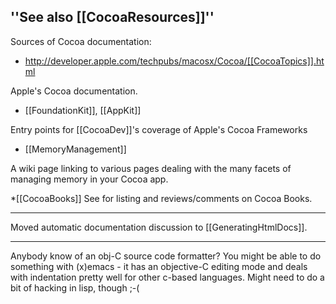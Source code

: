 ''See also [[CocoaResources]]''
----
Sources of Cocoa documentation:


* http://developer.apple.com/techpubs/macosx/Cocoa/[[CocoaTopics]].html

Apple's Cocoa documentation.

* [[FoundationKit]], [[AppKit]]

Entry points for [[CocoaDev]]'s coverage of Apple's Cocoa Frameworks 

* [[MemoryManagement]]

A wiki page linking to various pages dealing with the many facets of managing memory in your Cocoa app.

*[[CocoaBooks]]
See for listing and reviews/comments on Cocoa Books.





----

Moved automatic documentation discussion to [[GeneratingHtmlDocs]].

----

Anybody know of an obj-C source code formatter?  You might be able to do something with (x)emacs - it has an objective-C editing mode and deals with indentation pretty well for other c-based languages.  Might need to do a bit of hacking in lisp, though ;-(